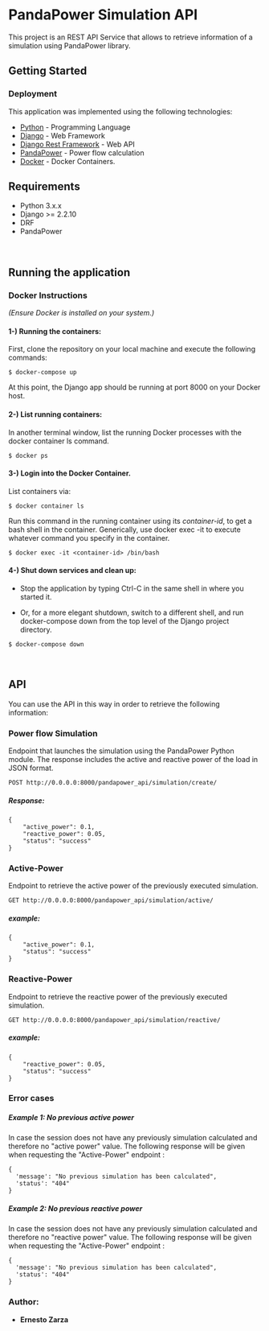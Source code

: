 # PandaPower Simulation API

This project is an REST API Service that allows to retrieve information of a simulation using PandaPower library.

## Getting Started

### Deployment

This application was implemented using the following technologies:

* [Python](https://www.python.org/) - Programming Language
* [Django](https://www.djangoproject.com/) - Web Framework
* [Django Rest Framework](https://www.django-rest-framework.org/) - Web API
* [PandaPower](https://www.pandapower.org/) - Power flow calculation
* [Docker](https://www.docker.com/) - Docker Containers.


## Requirements

* Python 3.x.x
* Django >= 2.2.10
* DRF 
* PandaPower

<br/>

## Running the application 


### Docker Instructions

*(Ensure Docker is installed on your system.)*

#### 1-) Running the containers:

First, clone the repository on your local machine and execute the following commands:

```
$ docker-compose up
```

At this point, the Django app should be running at port 8000 on your Docker host.


#### 2-) List running containers:

In another terminal window, list the running Docker processes with the docker container ls command.

```
$ docker ps
```


#### 3-) Login into the Docker Container.

List containers via:

```
$ docker container ls
```

Run this command in the running container using its *container-id*, to get a bash shell in the container. 
Generically, use docker exec -it <container name> <command> to execute whatever command you specify in the container.

```
$ docker exec -it <container-id> /bin/bash
```


#### 4-) Shut down services and clean up:

- Stop the application by typing Ctrl-C in the same shell in where you started it.

- Or, for a more elegant shutdown, switch to a different shell, and run docker-compose down from the top level of the Django project directory.

```
$ docker-compose down
```
<br/>

## API

You can use the API in this way in order to retrieve the following information:

### Power flow Simulation

Endpoint that launches the simulation using the PandaPower Python module. The response includes the active and reactive power of the load in JSON format.


```
POST http://0.0.0.0:8000/pandapower_api/simulation/create/
```

##### Response:
```
{
    "active_power": 0.1,
    "reactive_power": 0.05,
    "status": "success"
}
```

### Active-Power

Endpoint to retrieve the active power of the previously executed simulation.

```
GET http://0.0.0.0:8000/pandapower_api/simulation/active/
```

##### example:

```
{
    "active_power": 0.1,
    "status": "success"
}
```

### Reactive-Power

Endpoint to  retrieve the reactive power of the previously executed simulation.

```
GET http://0.0.0.0:8000/pandapower_api/simulation/reactive/
```

##### example:

```
{
    "reactive_power": 0.05,
    "status": "success"
}
```

### Error cases

##### Example 1: No previous active power

In case the session does not have any previously simulation calculated and therefore no "active power" value. The following response will be given when requesting 
the "Active-Power" endpoint :

```
{
  'message': "No previous simulation has been calculated",
  'status': "404"
}
```

##### Example 2: No previous reactive power

In case the session does not have any previously simulation calculated and therefore no "reactive power" value. The following response will be given when requesting 
the "Active-Power" endpoint :

```
{
  'message': "No previous simulation has been calculated",
  'status': "404"
}
```

### Author:

* **Ernesto Zarza**
